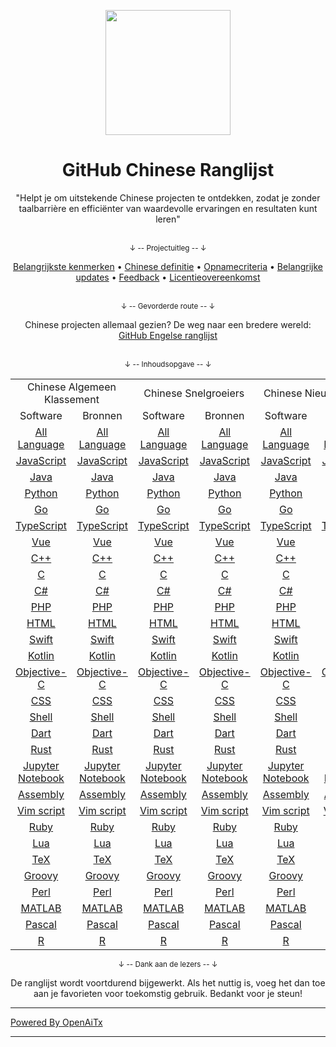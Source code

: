 <p align="center">
    <img width="200" src="content/media/repo_logo.svg">
</p>

<h1 align="center">GitHub Chinese Ranglijst</h1>

<div align="center">
    "Helpt je om uitstekende Chinese projecten te ontdekken, zodat je zonder taalbarrière en efficiënter van waardevolle ervaringen en resultaten kunt leren"
</div>

<br />

<div align="center">
    <p><sub>↓ -- Projectuitleg -- ↓</sub></p>
    <a href="content/docs/features.md">Belangrijkste kenmerken</a> •
    <a href="content/docs/definition_of_Chinese_repo.md">Chinese definitie</a> •
    <a href="content/docs/inclusion_rules.md">Opnamecriteria</a> •
    <a href="content/docs/milestone.md">Belangrijke updates</a> •
    <a href="content/docs/feedback.md">Feedback</a> •
    <a href="LICENSE.md">Licentieovereenkomst</a>
</div>

<br />

<div align="center">
    <p><sub>↓ -- Gevorderde route -- ↓</sub></p>
    Chinese projecten allemaal gezien? De weg naar een bredere wereld: <a href="https://github.com/kon9chunkit/GitHub-English-Top-Charts">GitHub Engelse ranglijst</a>
</div>

<br />

<div align="center">
    <p><sub>↓ -- Inhoudsopgave -- ↓</sub></p>
    <table>
        <tr>
            <td colspan="2" align="center">Chinese Algemeen Klassement</td>
            <td colspan="2" align="center">Chinese Snelgroeiers</td>
            <td colspan="2" align="center">Chinese Nieuwkomers</td>
        </tr>
        <tr>
            <td align="center">Software</td>
            <td align="center">Bronnen</td>
            <td align="center">Software</td>
            <td align="center">Bronnen</td>
            <td align="center">Software</td>
            <td align="center">Bronnen</td>
        </tr>
        <tr>
            <td align="center"><a href="content/charts/overall/software/All-Language.md">All Language</a></td>
            <td align="center"><a href="content/charts/overall/knowledge/All-Language.md">All Language</a></td>
            <td align="center"><a href="content/charts/growth/software/All-Language.md">All Language</a></td>
            <td align="center"><a href="content/charts/growth/knowledge/All-Language.md">All Language</a></td>
            <td align="center"><a href="content/charts/new_repo/software/All-Language.md">All Language</a></td>
            <td align="center"><a href="content/charts/new_repo/knowledge/All-Language.md">All Language</a></td>
        </tr>
        <tr>
            <td align="center"><a href="content/charts/overall/software/JavaScript.md">JavaScript</a></td>
            <td align="center"><a href="content/charts/overall/knowledge/JavaScript.md">JavaScript</a></td>
            <td align="center"><a href="content/charts/growth/software/JavaScript.md">JavaScript</a></td>
            <td align="center"><a href="content/charts/growth/knowledge/JavaScript.md">JavaScript</a></td>
            <td align="center"><a href="content/charts/new_repo/software/JavaScript.md">JavaScript</a></td>
            <td align="center"><a href="content/charts/new_repo/knowledge/JavaScript.md">JavaScript</a></td>
        </tr>
        <tr>
            <td align="center"><a href="content/charts/overall/software/Java.md">Java</a></td>
            <td align="center"><a href="content/charts/overall/knowledge/Java.md">Java</a></td>
            <td align="center"><a href="content/charts/growth/software/Java.md">Java</a></td>
            <td align="center"><a href="content/charts/growth/knowledge/Java.md">Java</a></td>
            <td align="center"><a href="content/charts/new_repo/software/Java.md">Java</a></td>
            <td align="center"><a href="content/charts/new_repo/knowledge/Java.md">Java</a></td>
        </tr>
        <tr>
            <td align="center"><a href="content/charts/overall/software/Python.md">Python</a></td>
            <td align="center"><a href="content/charts/overall/knowledge/Python.md">Python</a></td>
            <td align="center"><a href="content/charts/growth/software/Python.md">Python</a></td>
            <td align="center"><a href="content/charts/growth/knowledge/Python.md">Python</a></td>
            <td align="center"><a href="content/charts/new_repo/software/Python.md">Python</a></td>
            <td align="center"><a href="content/charts/new_repo/knowledge/Python.md">Python</a></td>
        </tr>
        <tr>
            <td align="center"><a href="content/charts/overall/software/Go.md">Go</a></td>
            <td align="center"><a href="content/charts/overall/knowledge/Go.md">Go</a></td>
            <td align="center"><a href="content/charts/growth/software/Go.md">Go</a></td>
            <td align="center"><a href="content/charts/growth/knowledge/Go.md">Go</a></td>
            <td align="center"><a href="content/charts/new_repo/software/Go.md">Go</a></td>
            <td align="center"><a href="content/charts/new_repo/knowledge/Go.md">Go</a></td>
        </tr>
        <tr>
            <td align="center"><a href="content/charts/overall/software/TypeScript.md">TypeScript</a></td>
            <td align="center"><a href="content/charts/overall/knowledge/TypeScript.md">TypeScript</a></td>
            <td align="center"><a href="content/charts/growth/software/TypeScript.md">TypeScript</a></td>
            <td align="center"><a href="content/charts/growth/knowledge/TypeScript.md">TypeScript</a></td>
            <td align="center"><a href="content/charts/new_repo/software/TypeScript.md">TypeScript</a></td>
            <td align="center"><a href="content/charts/new_repo/knowledge/TypeScript.md">TypeScript</a></td>
        </tr>
        <tr>
            <td align="center"><a href="content/charts/overall/software/Vue.md">Vue</a></td>
            <td align="center"><a href="content/charts/overall/knowledge/Vue.md">Vue</a></td>
            <td align="center"><a href="content/charts/growth/software/Vue.md">Vue</a></td>
            <td align="center"><a href="content/charts/growth/knowledge/Vue.md">Vue</a></td>
            <td align="center"><a href="content/charts/new_repo/software/Vue.md">Vue</a></td>
            <td align="center"><a href="content/charts/new_repo/knowledge/Vue.md">Vue</a></td>
        </tr>
        <tr>
            <td align="center"><a href="content/charts/overall/software/CPP.md">C++</a></td>
            <td align="center"><a href="content/charts/overall/knowledge/CPP.md">C++</a></td>
            <td align="center"><a href="content/charts/growth/software/CPP.md">C++</a></td>
            <td align="center"><a href="content/charts/growth/knowledge/CPP.md">C++</a></td>
            <td align="center"><a href="content/charts/new_repo/software/CPP.md">C++</a></td>
            <td align="center"><a href="content/charts/new_repo/knowledge/CPP.md">C++</a></td>
        </tr>
        <tr>
            <td align="center"><a href="content/charts/overall/software/C.md">C</a></td>
            <td align="center"><a href="content/charts/overall/knowledge/C.md">C</a></td>
            <td align="center"><a href="content/charts/growth/software/C.md">C</a></td>
            <td align="center"><a href="content/charts/growth/knowledge/C.md">C</a></td>
            <td align="center"><a href="content/charts/new_repo/software/C.md">C</a></td>
            <td align="center"><a href="content/charts/new_repo/knowledge/C.md">C</a></td>
        </tr>
        <tr>
            <td align="center"><a href="content/charts/overall/software/CSHARP.md">C#</a></td>
            <td align="center"><a href="content/charts/overall/knowledge/CSHARP.md">C#</a></td>
            <td align="center"><a href="content/charts/growth/software/CSHARP.md">C#</a></td>
            <td align="center"><a href="content/charts/growth/knowledge/CSHARP.md">C#</a></td>
            <td align="center"><a href="content/charts/new_repo/software/CSHARP.md">C#</a></td>
            <td align="center"><a href="content/charts/new_repo/knowledge/CSHARP.md">C#</a></td>
        </tr>
        <tr>
            <td align="center"><a href="content/charts/overall/software/PHP.md">PHP</a></td>
            <td align="center"><a href="content/charts/overall/knowledge/PHP.md">PHP</a></td>
            <td align="center"><a href="content/charts/growth/software/PHP.md">PHP</a></td>
            <td align="center"><a href="content/charts/growth/knowledge/PHP.md">PHP</a></td>
            <td align="center"><a href="content/charts/new_repo/software/PHP.md">PHP</a></td>
            <td align="center"><a href="content/charts/new_repo/knowledge/PHP.md">PHP</a></td>
        </tr>
        <tr>
            <td align="center"><a href="content/charts/overall/software/HTML.md">HTML</a></td>
            <td align="center"><a href="content/charts/overall/knowledge/HTML.md">HTML</a></td>
            <td align="center"><a href="content/charts/growth/software/HTML.md">HTML</a></td>
            <td align="center"><a href="content/charts/growth/knowledge/HTML.md">HTML</a></td>
            <td align="center"><a href="content/charts/new_repo/software/HTML.md">HTML</a></td>
            <td align="center"><a href="content/charts/new_repo/knowledge/HTML.md">HTML</a></td>
        </tr>
        <tr>
            <td align="center"><a href="content/charts/overall/software/Swift.md">Swift</a></td>
            <td align="center"><a href="content/charts/overall/knowledge/Swift.md">Swift</a></td>
            <td align="center"><a href="content/charts/growth/software/Swift.md">Swift</a></td>
            <td align="center"><a href="content/charts/growth/knowledge/Swift.md">Swift</a></td>
            <td align="center"><a href="content/charts/new_repo/software/Swift.md">Swift</a></td>
            <td align="center"><a href="content/charts/new_repo/knowledge/Swift.md">Swift</a></td>
        </tr>
        <tr>
            <td align="center"><a href="content/charts/overall/software/Kotlin.md">Kotlin</a></td>
            <td align="center"><a href="content/charts/overall/knowledge/Kotlin.md">Kotlin</a></td>
            <td align="center"><a href="content/charts/growth/software/Kotlin.md">Kotlin</a></td>
            <td align="center"><a href="content/charts/growth/knowledge/Kotlin.md">Kotlin</a></td>
            <td align="center"><a href="content/charts/new_repo/software/Kotlin.md">Kotlin</a></td>
            <td align="center"><a href="content/charts/new_repo/knowledge/Kotlin.md">Kotlin</a></td>
        </tr>
        <tr>
            <td align="center"><a href="content/charts/overall/software/Objective-C.md">Objective-C</a></td>
            <td align="center"><a href="content/charts/overall/knowledge/Objective-C.md">Objective-C</a></td>
            <td align="center"><a href="content/charts/growth/software/Objective-C.md">Objective-C</a></td>
            <td align="center"><a href="content/charts/growth/knowledge/Objective-C.md">Objective-C</a></td>
            <td align="center"><a href="content/charts/new_repo/software/Objective-C.md">Objective-C</a></td>
            <td align="center"><a href="content/charts/new_repo/knowledge/Objective-C.md">Objective-C</a></td>
        </tr>
        <tr>
            <td align="center"><a href="content/charts/overall/software/CSS.md">CSS</a></td>
            <td align="center"><a href="content/charts/overall/knowledge/CSS.md">CSS</a></td>
            <td align="center"><a href="content/charts/growth/software/CSS.md">CSS</a></td>
            <td align="center"><a href="content/charts/growth/knowledge/CSS.md">CSS</a></td>
            <td align="center"><a href="content/charts/new_repo/software/CSS.md">CSS</a></td>
            <td align="center"><a href="content/charts/new_repo/knowledge/CSS.md">CSS</a></td>
        </tr>
        <tr>
            <td align="center"><a href="content/charts/overall/software/Shell.md">Shell</a></td>
            <td align="center"><a href="content/charts/overall/knowledge/Shell.md">Shell</a></td>
            <td align="center"><a href="content/charts/growth/software/Shell.md">Shell</a></td>
            <td align="center"><a href="content/charts/growth/knowledge/Shell.md">Shell</a></td>
            <td align="center"><a href="content/charts/new_repo/software/Shell.md">Shell</a></td>
            <td align="center"><a href="content/charts/new_repo/knowledge/Shell.md">Shell</a></td>
        </tr>
        <tr>
            <td align="center"><a href="content/charts/overall/software/Dart.md">Dart</a></td>
            <td align="center"><a href="content/charts/overall/knowledge/Dart.md">Dart</a></td>
            <td align="center"><a href="content/charts/growth/software/Dart.md">Dart</a></td>
            <td align="center"><a href="content/charts/growth/knowledge/Dart.md">Dart</a></td>
            <td align="center"><a href="content/charts/new_repo/software/Dart.md">Dart</a></td>
            <td align="center"><a href="content/charts/new_repo/knowledge/Dart.md">Dart</a></td>
        </tr>
        <tr>
            <td align="center"><a href="content/charts/overall/software/Rust.md">Rust</a></td>
            <td align="center"><a href="content/charts/overall/knowledge/Rust.md">Rust</a></td>
            <td align="center"><a href="content/charts/growth/software/Rust.md">Rust</a></td>
            <td align="center"><a href="content/charts/growth/knowledge/Rust.md">Rust</a></td>
            <td align="center"><a href="content/charts/new_repo/software/Rust.md">Rust</a></td>
            <td align="center"><a href="content/charts/new_repo/knowledge/Rust.md">Rust</a></td>
        </tr>
        <tr>
            <td align="center"><a href="content/charts/overall/software/Jupyter-Notebook.md">Jupyter Notebook</a></td>
            <td align="center"><a href="content/charts/overall/knowledge/Jupyter-Notebook.md">Jupyter Notebook</a></td>
            <td align="center"><a href="content/charts/growth/software/Jupyter-Notebook.md">Jupyter Notebook</a></td>
            <td align="center"><a href="content/charts/growth/knowledge/Jupyter-Notebook.md">Jupyter Notebook</a></td>
            <td align="center"><a href="content/charts/new_repo/software/Jupyter-Notebook.md">Jupyter Notebook</a></td>
            <td align="center"><a href="content/charts/new_repo/knowledge/Jupyter-Notebook.md">Jupyter Notebook</a></td>
        </tr>
        <tr>
            <td align="center"><a href="content/charts/overall/software/Assembly.md">Assembly</a></td>
            <td align="center"><a href="content/charts/overall/knowledge/Assembly.md">Assembly</a></td>
            <td align="center"><a href="content/charts/growth/software/Assembly.md">Assembly</a></td>
            <td align="center"><a href="content/charts/growth/knowledge/Assembly.md">Assembly</a></td>
            <td align="center"><a href="content/charts/new_repo/software/Assembly.md">Assembly</a></td>
            <td align="center"><a href="content/charts/new_repo/knowledge/Assembly.md">Assembly</a></td>
        </tr>
        <tr>
            <td align="center"><a href="content/charts/overall/software/Vim-script.md">Vim script</a></td>
            <td align="center"><a href="content/charts/overall/knowledge/Vim-script.md">Vim script</a></td>
            <td align="center"><a href="content/charts/growth/software/Vim-script.md">Vim script</a></td>
            <td align="center"><a href="content/charts/growth/knowledge/Vim-script.md">Vim script</a></td>
            <td align="center"><a href="content/charts/new_repo/software/Vim-script.md">Vim script</a></td>
            <td align="center"><a href="content/charts/new_repo/knowledge/Vim-script.md">Vim script</a></td>
        </tr>
        <tr>
            <td align="center"><a href="content/charts/overall/software/Ruby.md">Ruby</a></td>
            <td align="center"><a href="content/charts/overall/knowledge/Ruby.md">Ruby</a></td>
            <td align="center"><a href="content/charts/growth/software/Ruby.md">Ruby</a></td>
            <td align="center"><a href="content/charts/growth/knowledge/Ruby.md">Ruby</a></td>
            <td align="center"><a href="content/charts/new_repo/software/Ruby.md">Ruby</a></td>
            <td align="center"><a href="content/charts/new_repo/knowledge/Ruby.md">Ruby</a></td>
        </tr>
        <tr>
            <td align="center"><a href="content/charts/overall/software/Lua.md">Lua</a></td>
            <td align="center"><a href="content/charts/overall/knowledge/Lua.md">Lua</a></td>
            <td align="center"><a href="content/charts/growth/software/Lua.md">Lua</a></td>
            <td align="center"><a href="content/charts/growth/knowledge/Lua.md">Lua</a></td>
            <td align="center"><a href="content/charts/new_repo/software/Lua.md">Lua</a></td>
            <td align="center"><a href="content/charts/new_repo/knowledge/Lua.md">Lua</a></td>
        </tr>
        <tr>
            <td align="center"><a href="content/charts/overall/software/TeX.md">TeX</a></td>
            <td align="center"><a href="content/charts/overall/knowledge/TeX.md">TeX</a></td>
            <td align="center"><a href="content/charts/growth/software/TeX.md">TeX</a></td>
            <td align="center"><a href="content/charts/growth/knowledge/TeX.md">TeX</a></td>
            <td align="center"><a href="content/charts/new_repo/software/TeX.md">TeX</a></td>
            <td align="center"><a href="content/charts/new_repo/knowledge/TeX.md">TeX</a></td>
        </tr>
        <tr>
            <td align="center"><a href="content/charts/overall/software/Groovy.md">Groovy</a></td>
            <td align="center"><a href="content/charts/overall/knowledge/Groovy.md">Groovy</a></td>
            <td align="center"><a href="content/charts/growth/software/Groovy.md">Groovy</a></td>
            <td align="center"><a href="content/charts/growth/knowledge/Groovy.md">Groovy</a></td>
            <td align="center"><a href="content/charts/new_repo/software/Groovy.md">Groovy</a></td>
            <td align="center"><a href="content/charts/new_repo/knowledge/Groovy.md">Groovy</a></td>
        </tr>
        <tr>
            <td align="center"><a href="content/charts/overall/software/Perl.md">Perl</a></td>
            <td align="center"><a href="content/charts/overall/knowledge/Perl.md">Perl</a></td>
            <td align="center"><a href="content/charts/growth/software/Perl.md">Perl</a></td>
            <td align="center"><a href="content/charts/growth/knowledge/Perl.md">Perl</a></td>
            <td align="center"><a href="content/charts/new_repo/software/Perl.md">Perl</a></td>
            <td align="center"><a href="content/charts/new_repo/knowledge/Perl.md">Perl</a></td>
        </tr>
        <tr>
            <td align="center"><a href="content/charts/overall/software/MATLAB.md">MATLAB</a></td>
            <td align="center"><a href="content/charts/overall/knowledge/MATLAB.md">MATLAB</a></td>
            <td align="center"><a href="content/charts/growth/software/MATLAB.md">MATLAB</a></td>
            <td align="center"><a href="content/charts/growth/knowledge/MATLAB.md">MATLAB</a></td>
            <td align="center"><a href="content/charts/new_repo/software/MATLAB.md">MATLAB</a></td>
            <td align="center"><a href="content/charts/new_repo/knowledge/MATLAB.md">MATLAB</a></td>
        </tr>
        <tr>
            <td align="center"><a href="content/charts/overall/software/Pascal.md">Pascal</a></td>
            <td align="center"><a href="content/charts/overall/knowledge/Pascal.md">Pascal</a></td>
            <td align="center"><a href="content/charts/growth/software/Pascal.md">Pascal</a></td>
            <td align="center"><a href="content/charts/growth/knowledge/Pascal.md">Pascal</a></td>
            <td align="center"><a href="content/charts/new_repo/software/Pascal.md">Pascal</a></td>
            <td align="center"><a href="content/charts/new_repo/knowledge/Pascal.md">Pascal</a></td>
        </tr>
        <tr>
            <td align="center"><a href="content/charts/overall/software/R.md">R</a></td>
            <td align="center"><a href="content/charts/overall/knowledge/R.md">R</a></td>
            <td align="center"><a href="content/charts/growth/software/R.md">R</a></td>
            <td align="center"><a href="content/charts/growth/knowledge/R.md">R</a></td>
            <td align="center"><a href="content/charts/new_repo/software/R.md">R</a></td>
            <td align="center"><a href="content/charts/new_repo/knowledge/R.md">R</a></td>
        </tr>
    </table>
</div>

<div align="center">
    <p><sub>↓ -- Dank aan de lezers -- ↓</sub></p>
    De ranglijst wordt voortdurend bijgewerkt. Als het nuttig is, voeg het dan toe aan je favorieten voor toekomstig gebruik. Bedankt voor je steun!
</div>


---

[Powered By OpenAiTx](https://github.com/OpenAiTx/OpenAiTx)

---